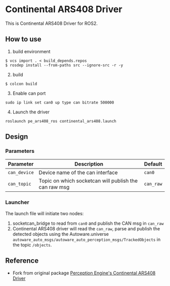 # Continental ARS408 Driver

This is Continental ARS408 Driver for ROS2.

## How to use

1. build environment

```
$ vcs import . < build_depends.repos
$ rosdep install --from-paths src --ignore-src -r -y
```

2. build

```
$ colcon build
```

3. Enable can port

```
sudo ip link set can0 up type can bitrate 500000
```

4. Launch the driver

```
roslaunch pe_ars408_ros continental_ars408.launch
```

## Design
### Parameters

| Parameter    | Description                                           | Default   |
| ------------ | ----------------------------------------------------- | --------- |
| `can_device` | Device name of the can interface                      | `can0`    |
| `can_topic`  | Topic on which socketcan will publish the can raw msg | `can_raw` |

### Launcher

The launch file will initiate two nodes:
1. socketcan_bridge to read from `can0` and publish the CAN msg in `can_raw`
1. Continental ARS408 driver will read the `can_raw`, parse and publish the detected objects using the Autoware.universe
   `autoware_auto_msgs/autoware_auto_perception_msgs/TrackedObjects` in the topic `/objects`.

## Reference

- Fork from original package [Perception Engine's Continental ARS408 Driver](https://gitlab.com/perceptionengine/pe-drivers/ars408_ros)
